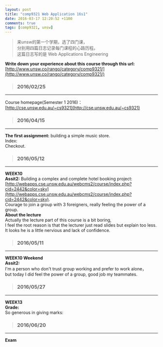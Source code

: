 ```yaml
---
layout: post
title: "comp9321 Web Application 16s1"
date: 2016-03-17 12:20:52 +1100
comments: true
tags: [comp9321, unsw]
---
```


>来unsw的第一个学期，选了四门课，    
分别用四篇日志记录每门课程的心路历程。       
这篇日志写的是 Web Applications Engineering   

<!--more-->


**Write down your experience about this course through this url:**     
[http://www.unsw.co/rango/category/comp9321/](http://www.unsw.co/rango/category/comp9321/)   


>### 2016/02/25 ###
----------
Course homepage(Semester 1 2016)：    
[http://cse.unsw.edu.au/~cs9321](http://cse.unsw.edu.au/~cs9321)     
 

>### 2016/04/15 ###
----------
**The first assignment:** building a simple music store.   
Index:   
<img style="max-height:300px" class="lazy" data-original="/images/blog/160301_comp9321/index.jpg">    
Checkout.   
<img style="max-height:300px" class="lazy" data-original="/images/blog/160301_comp9321/checkout.jpg">   
 

>### 2016/05/12 ###
----------
**WEEK10**   
**Assit2:** Building a complex and complete hotel booking project:    
[http://webapps.cse.unsw.edu.au/webcms2/course/index.php?cid=2442&color=sky](http://webapps.cse.unsw.edu.au/webcms2/course/index.php?cid=2442&color=sky).    
Courage to join a group with 3 foreigners, really feeling the power of a group.   
**About the lecture**    
Actually the lecture part of this course is a bit boring,     
I feel the root reason is that the lecturer just read slides but explain too less.    
It looks he is a little nervious and lack of confidence.    


>### 2016/05/11 ###
----------
**WEEK10 Weekend**    
**Assit2:**   
I'm a person who don't trust group working and prefer to work alone，    
but today I did feel the power of a group, good job my teammates.     
<img style="max-height:350px" class="lazy" data-original="/images/blog/160506_diary/9321_group.jpg"> 
 

>### 2016/05/27 ###
----------
**WEEK13**    
**Grade:**   
So generous in giving marks:     
<img style="max-height:237px" class="lazy" data-original="/images/blog/160301_comp9321/marks.jpg">    
 

>### 2016/06/20 ###
----------
**Exam**   

 